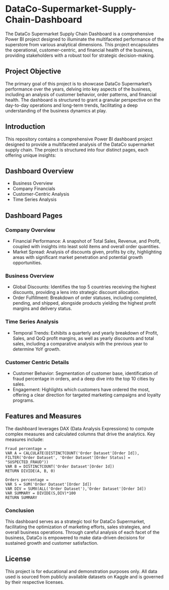 # DataCo-Supermarket-Supply-Chain-Dashboard
The DataCo Supermarket Supply Chain Dashboard is a comprehensive Power BI project designed to illuminate the multifaceted performance of the superstore from various analytical dimensions. This project encapsulates the operational, customer-centric, and financial health of the business, providing stakeholders with a robust tool for strategic decision-making.

## Project Objective
The primary goal of this project is to showcase DataCo Supermarket’s performance over the years, delving into key aspects of the business, including an analysis of customer behavior, order patterns, and financial health. The dashboard is structured to grant a granular perspective on the day-to-day operations and long-term trends, facilitating a deep understanding of the business dynamics at play.

## Introduction
This repository contains a comprehensive Power BI dashboard project designed to provide a multifaceted analysis of the DataCo supermarket supply chain. The project is structured into four distinct pages, each offering unique insights:

## Dashboard Overview
- Business Overview
- Company Financials
- Customer-Centric Analysis
- Time Series Analysis

## Dashboard Pages
### Company Overview
- Financial Performance: A snapshot of Total Sales, Revenue, and Profit, coupled with insights into least sold items and overall order quantities.
- Market Spread: Analysis of discounts given, profits by city, highlighting areas with significant market penetration and potential growth opportunities.

### Business Overview
- Global Discounts: Identifies the top 5 countries receiving the highest discounts, providing a lens into strategic discount allocation.
- Order Fulfillment: Breakdown of order statuses, including completed, pending, and shipped, alongside products yielding the highest profit margins and delivery status.

### Time Series Analysis
- Temporal Trends: Exhibits a quarterly and yearly breakdown of Profit, Sales, and QoQ profit margins, as well as yearly discounts and total sales, including a comparative analysis with the previous year to determine YoY growth.

### Customer Centric Details
- Customer Behavior: Segmentation of customer base, identification of fraud percentage in orders, and a deep dive into the top 10 cities by sales.
- Engagement: Highlights which customers have ordered the most, offering a clear direction for targeted marketing campaigns and loyalty programs.

## Features and Measures
The dashboard leverages DAX (Data Analysis Expressions) to compute complex measures and calculated columns that drive the analytics. Key measures include:
```
Fraud percentage =
VAR A = CALCULATE(DISTINCTCOUNT('Order Dataset'[Order Id]), FILTER('Order Dataset', 'Order Dataset'[Order Status] = "SUSPECTED_FRAUD"))
VAR B = DISTINCTCOUNT('Order Dataset'[Order Id])
RETURN DIVIDE(A, B, 0)

Orders percentage = 
VAR S = SUM('Order Dataset'[Order Id])
VAR DIV = SUMX(ALL('Order Dataset'),'Order Dataset'[Order Id])
VAR SUMMARY = DIVIDE(S,DIV)*100
RETURN SUMMARY
```

### Conclusion
This dashboard serves as a strategic tool for DataCo Supermarket, facilitating the optimization of marketing efforts, sales strategies, and overall business operations. Through careful analysis of each facet of the business, DataCo is empowered to make data-driven decisions for sustained growth and customer satisfaction.

## License
This project is for educational and demonstration purposes only. All data used is sourced from publicly available datasets on Kaggle and is governed by their respective licenses.
